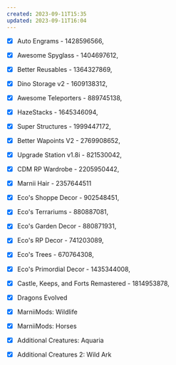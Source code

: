 ```yaml
---
created: 2023-09-11T15:35
updated: 2023-09-11T16:04
---
```

- [x] Auto Engrams - 1428596566,
- [x] Awesome Spyglass - 1404697612,
- [x] Better Reusables - 1364327869,
- [x] Dino Storage v2 - 1609138312,
- [x] Awesome Teleporters - 889745138,
- [x] HazeStacks - 1645346094,
- [x] Super Structures - 1999447172,
- [x] Better Wapoints V2 - 2769908652,
- [x] Upgrade Station v1.8i - 821530042,

- [x] CDM RP Wardrobe - 2205950442,
- [x] Marnii Hair - 2357644511

- [x] Eco's Shoppe Decor - 902548451,
- [x] Eco's Terrariums - 880887081,
- [x] Eco's Garden Decor - 880871931,
- [x] Eco's RP Decor - 741203089,
- [x] Eco's Trees - 670764308,
- [x] Eco's Primordial Decor - 1435344008,
- [x] Castle, Keeps, and Forts Remastered - 1814953878,
- [x] Dragons Evolved
- [x] MarniiMods: Wildlife
- [x] MarniiMods: Horses
- [x] Additional Creatures: Aquaria
- [x] Additional Creatures 2: Wild Ark